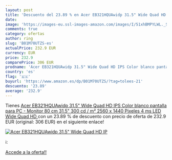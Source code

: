 ```yaml
---
layout: post
title: 'Descuento del 23.89 % en Acer EB321HQUAwidp 31.5" Wide Quad HD IP'
date: 
image: 'https://images-eu.ssl-images-amazon.com/images/I/51xhBMPYLWL._SL200_.jpg'
comments: true
category: ofertas
author: ring
slug: 'B01M70UTZS-es'
actualPrice: 232.9 EUR
currency: EUR
price: 232.9
comparePrice: 306 EUR
prodname: 'Acer EB321HQUAwidp 31.5" Wide Quad HD IPS Color blanco pantalla para PC - Monitor  80 cm  31.5"   300 cd / m²  2560 x 1440 Pixeles  4 ms  LED  Wide Quad HD '
country: 'es'
flag: '🇪🇸'
buyurl: 'https://www.amazon.es/dp/B01M70UTZS/?tag=tolees-21'
descuento: '23.89'
average: '232.9'
---
```


Tienes [Acer EB321HQUAwidp 31.5" Wide Quad HD IPS Color blanco pantalla para PC - Monitor  80 cm  31.5"   300 cd / m²  2560 x 1440 Pixeles  4 ms  LED  Wide Quad HD ](https://www.amazon.es/dp/B01M70UTZS/?tag=tolees-21) con un 23.89 % de descuento con precio de oferta de 232.9 EUR (original: 306 EUR) en el siguiente enlace!

[![Acer EB321HQUAwidp 31.5" Wide Quad HD IP](https://images-eu.ssl-images-amazon.com/images/I/51xhBMPYLWL._SL200_.jpg)](https://www.amazon.es/dp/B01M70UTZS/?tag=tolees-21)

ℹ️:


[Accede a la oferta!!](https://www.amazon.es/dp/B01M70UTZS/?tag=tolees-21)
